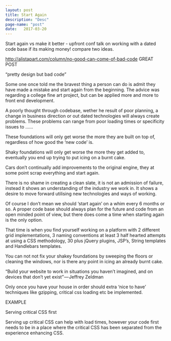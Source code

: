 ```yaml
---
layout: post
title: Start Again
description: "Desc"
page-name: "post"
date:   2017-03-20
---
```


Start again vs make it better - upfront conf talk on working with a dated code base if its making money! compare two ideas.

http://alistapart.com/column/no-good-can-come-of-bad-code GREAT POST

“pretty design but bad code”

Some one once told me the bravest thing a person can do is admit they have made a mistake and start again from the beginning. The advice was regarding a college fine art project, but can be applied more and more to front end development.

A poorly thought through codebase, wether he result of poor planning, a change in business direction or out dated technologies will always create problems. These problems can range from poor loading times or specificity issues to ……

These foundations will only get worse the more they are built on top of, regardless of how good the ‘new code’ is. 

Shaky foundations will only get worse the more they get added to, eventually you end up trying to put icing on a burnt cake.

Cars don’t continually add improvements to the original engine, they at some point scrap everything and start again. 

There is no shame in creating a clean slate, it is not an admission of failure, instead it shows an understanding of the industry we work in. It shows a desire to move forward utilising  new technologies and ways of working.

Of course I don’t mean we should ‘start again’ on a whim every 6 months or so. A proper code base should always plan for the future and code from an open minded point of view, but there does come a time when starting again is the only option.

That time is when you find yourself working on a platform with 2 different grid implementations, 3 naming conventions at least 3 half hearted attempts at using a CSS methodology, 30 plus jQuery plugins, JSP’s, String templates and Handlebars templates.

You can not not fix your shakey foundations by sweeping the floors or cleaning the windows, nor is there any point in icing an already burnt cake.

“Build your website to work in situations you haven’t imagined, and on devices that don’t yet exist” — Jeffrey Zeldman

Only once you have your house in order should extra ‘nice to have’ techniques like gzipping, critical css loading etc be implemented.




EXAMPLE

Serving critical CSS first 




Serving up critical CSS can help with load times, however your code first needs to be in a place where the critical CSS has been separated from the experience enhancing CSS.

